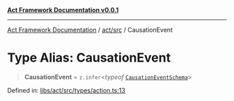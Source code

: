 [**Act Framework Documentation v0.0.1**](README.md)

***

[Act Framework Documentation](README.md) / [act/src](act.src.md) / CausationEvent

# Type Alias: CausationEvent

> **CausationEvent** = `z.infer`\<*typeof* [`CausationEventSchema`](act.src.Variable.CausationEventSchema.md)\>

Defined in: [libs/act/src/types/action.ts:13](https://github.com/Rotorsoft/act-root/blob/62fab56d51bbe483c1ba64b9cb3720e282a9a947/libs/act/src/types/action.ts#L13)
